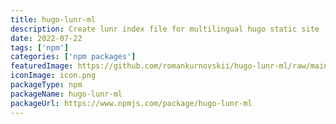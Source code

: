 ```yaml
---
title: hugo-lunr-ml
description: Create lunr index file for multilingual hugo static site
date: 2022-07-22
tags: ['npm']
categories: ['npm packages']
featuredImage: https://github.com/romankurnovskii/hugo-lunr-ml/raw/main/img/hugo-lunr-ml.png
iconImage: icon.png
packageType: npm
packageName: hugo-lunr-ml
packageUrl: https://www.npmjs.com/package/hugo-lunr-ml
---
```


